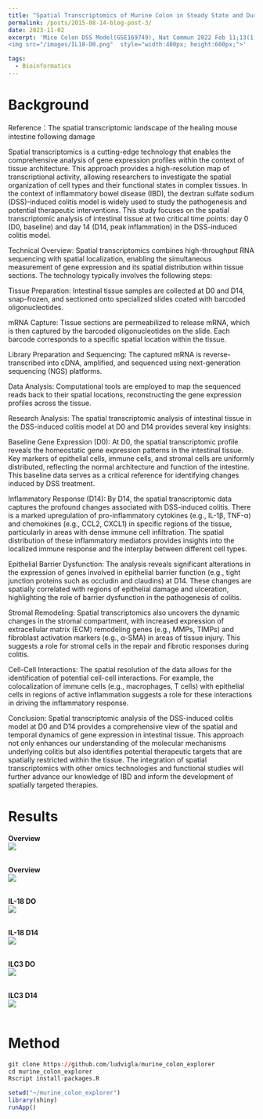 ```yaml
---
title: "Spatial Transcriptomics of Murine Colon in Steady State and During Recovery After DSS Colitis"
permalink: /posts/2015-08-14-blog-post-3/
date: 2023-11-02
excerpt: 'Mice Colon DSS Model(GSE169749), Nat Commun 2022 Feb 11;13(1):828. <br/>
<img src="/images/IL18-D0.png"  style="width:400px; height:600px;">'

tags:
  - Bioinformatics
---
```


Background
======
Reference：The spatial transcriptomic landscape of the healing mouse intestine following damage

Spatial transcriptomics is a cutting-edge technology that enables the comprehensive analysis of gene expression profiles within the context of tissue architecture. This approach provides a high-resolution map of transcriptional activity, allowing researchers to investigate the spatial organization of cell types and their functional states in complex tissues. In the context of inflammatory bowel disease (IBD), the dextran sulfate sodium (DSS)-induced colitis model is widely used to study the pathogenesis and potential therapeutic interventions. This study focuses on the spatial transcriptomic analysis of intestinal tissue at two critical time points: day 0 (D0, baseline) and day 14 (D14, peak inflammation) in the DSS-induced colitis model.

Technical Overview:
Spatial transcriptomics combines high-throughput RNA sequencing with spatial localization, enabling the simultaneous measurement of gene expression and its spatial distribution within tissue sections. The technology typically involves the following steps:

Tissue Preparation: Intestinal tissue samples are collected at D0 and D14, snap-frozen, and sectioned onto specialized slides coated with barcoded oligonucleotides.

mRNA Capture: Tissue sections are permeabilized to release mRNA, which is then captured by the barcoded oligonucleotides on the slide. Each barcode corresponds to a specific spatial location within the tissue.

Library Preparation and Sequencing: The captured mRNA is reverse-transcribed into cDNA, amplified, and sequenced using next-generation sequencing (NGS) platforms.

Data Analysis: Computational tools are employed to map the sequenced reads back to their spatial locations, reconstructing the gene expression profiles across the tissue.

Research Analysis:
The spatial transcriptomic analysis of intestinal tissue in the DSS-induced colitis model at D0 and D14 provides several key insights:

Baseline Gene Expression (D0): At D0, the spatial transcriptomic profile reveals the homeostatic gene expression patterns in the intestinal tissue. Key markers of epithelial cells, immune cells, and stromal cells are uniformly distributed, reflecting the normal architecture and function of the intestine. This baseline data serves as a critical reference for identifying changes induced by DSS treatment.

Inflammatory Response (D14): By D14, the spatial transcriptomic data captures the profound changes associated with DSS-induced colitis. There is a marked upregulation of pro-inflammatory cytokines (e.g., IL-1β, TNF-α) and chemokines (e.g., CCL2, CXCL1) in specific regions of the tissue, particularly in areas with dense immune cell infiltration. The spatial distribution of these inflammatory mediators provides insights into the localized immune response and the interplay between different cell types.

Epithelial Barrier Dysfunction: The analysis reveals significant alterations in the expression of genes involved in epithelial barrier function (e.g., tight junction proteins such as occludin and claudins) at D14. These changes are spatially correlated with regions of epithelial damage and ulceration, highlighting the role of barrier dysfunction in the pathogenesis of colitis.

Stromal Remodeling: Spatial transcriptomics also uncovers the dynamic changes in the stromal compartment, with increased expression of extracellular matrix (ECM) remodeling genes (e.g., MMPs, TIMPs) and fibroblast activation markers (e.g., α-SMA) in areas of tissue injury. This suggests a role for stromal cells in the repair and fibrotic responses during colitis.

Cell-Cell Interactions: The spatial resolution of the data allows for the identification of potential cell-cell interactions. For example, the colocalization of immune cells (e.g., macrophages, T cells) with epithelial cells in regions of active inflammation suggests a role for these interactions in driving the inflammatory response.

Conclusion:
Spatial transcriptomic analysis of the DSS-induced colitis model at D0 and D14 provides a comprehensive view of the spatial and temporal dynamics of gene expression in intestinal tissue. This approach not only enhances our understanding of the molecular mechanisms underlying colitis but also identifies potential therapeutic targets that are spatially restricted within the tissue. The integration of spatial transcriptomics with other omics technologies and functional studies will further advance our knowledge of IBD and inform the development of spatially targeted therapies.

Results
======

**Overview** <br/><img src="/images/DSS_ST_Overview.png"><br/><br/>

**Overview** <br/><img src="/images/DSS_ST_correlationw.png"><br/><br/>

**IL-18 DO** <br/><img src="/images/IL18-D0.png"><br/><br/>

**IL-18 D14** <br/><img src="/images/IL18-D14.png"><br/><br/>

**ILC3 DO** <br/><img src="/images/ILC3-D0.png"><br/><br/>

**ILC3 D14** <br/><img src="/images/ILC3-D14.png"><br/><br/>


Method
======
```R
git clone https://github.com/ludvigla/murine_colon_explorer
cd murine_colon_explorer
Rscript install-packages.R
```

```R
setwd("~/murine_colon_explorer")
library(shiny)
runApp()
```
